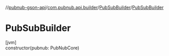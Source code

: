 //[pubnub-gson-api](../../../index.md)/[com.pubnub.api.builder](../index.md)/[PubSubBuilder](index.md)/[PubSubBuilder](-pub-sub-builder.md)

# PubSubBuilder

[jvm]\
constructor(pubnub: PubNubCore)
